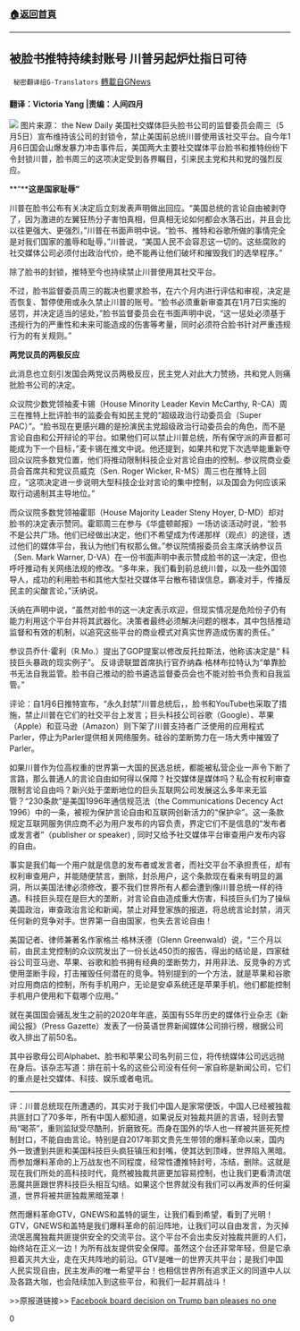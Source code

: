 ###  [:house:返回首頁](https://github.com/ourhimalayas/txt)
---

## 被脸书推特持续封账号 川普另起炉灶指日可待
` 秘密翻译组G-Translators` [轉載自GNews](https://gnews.org/zh-hans/1239493/)

#### 翻译：Victoria Yang |责编：人间四月
![]()![](https://gnews-media-offload.s3.amazonaws.com/wp-content/uploads/2021/05/13182502/capture-11.jpg) 图片来源： the New Daily
美国社交媒体巨头脸书公司的监督委员会周三（5月5日）宣布维持该公司的封锁令，禁止美国前总统川普使用该社交平台。自今年1月6日国会山爆发暴力冲击事件后，美国两大主要社交媒体平台脸书和推特纷纷下令封锁川普，脸书周三的这项决定受到各界瞩目，引来民主党和共和党的强烈反应。

**“****这是国家耻辱”**

川普在脸书公布有关决定后立刻发表声明做出回应。“美国总统的言论自由被剥夺了，因为激进的左翼狂热分子害怕真相，但真相无论如何都会水落石出，并且会比以往更强大、更强烈，”川普在书面声明中说。“脸书、推特和谷歌所做的事情完全是对我们国家的羞辱和耻辱，”川普说，“美国人民不会容忍这一切的。这些腐败的社交媒体公司必须付出政治代价，绝不能再让他们破坏和摧毁我们的选举程序。”

除了脸书的封锁，推特至今也持续禁止川普使用其社交平台。

不过，脸书监督委员周三的裁决也要求脸书，在六个月内进行评估和审视，决定是否恢复、暂停使用或永久禁止川普的账号。“脸书必须重新审查其在1月7日实施的惩罚，并决定适当的惩处，”脸书监督委员会在书面声明中说，“这一惩处必须基于违规行为的严重性和未来可能造成的伤害等考量，同时必须符合脸书针对严重违规行为的有关规则。”

**两党议员的两极反应**

此消息也立刻引发国会两党议员两极反应，民主党人对此大力赞扬，共和党人则痛批脸书公司的决定。

众议院少数党领袖麦卡锡（House Minority Leader Kevin McCarthy, R-CA）周三在推特上批评脸书的监委会有如民主党的“超级政治行动委员会（Super PAC）”。“脸书现在更感兴趣的是扮演民主党超级政治行动委员会的角色，而不是言论自由和公开辩论的平台。如果他们可以禁止川普总统，所有保守派的声音都可能成为下一个目标，”麦卡锡在推文中说。他还提到，如果共和党下次选举能重新夺回众议院多数党位置，他们将推动限制科技企业对言论自由的控制。参议院商业委员会首席共和党议员威克（Sen. Roger Wicker, R-MS）周三也在推特上回应，“这项决定进一步说明大型科技企业对言论的集中控制，以及国会为何应该采取行动遏制其主导地位。”

而众议院多数党领袖霍耶（House Majority Leader Steny Hoyer, D-MD）却对脸书的决定表示赞同。霍耶周三在参与《华盛顿邮报》一场访谈活动时说，“脸书不是公共广场。他们已经做出决定，他们不希望成为传递那样（观点）的途径，透过他们的媒体平台，我认为他们有权那么做。”参议院情报委员会主席沃纳参议员（Sen. Mark Warner, D-VA）在一份书面声明中表示赞成脸书的这一决定，但也呼吁推动有关网络法规的修改。“多年来，我们看到前总统川普，以及一些外国领导人，成功的利用脸书和其他大型社交媒体平台散布错误信息，霸凌对手，传播反民主的尖酸言论，”沃纳说。

沃纳在声明中说，“虽然对脸书的这一决定表示欢迎，但现实情况是危险份子仍有能力利用这个平台并将其武器化。决策者最终必须解决问题的根本，其中包括推动监督和有效的机制，以追究这些平台的商业模式对真实世界造成伤害的责任。”

参议员乔什·霍利（R.Mo.）提出了GOP提案以修改反托拉斯法，他称该决定是“ 科技巨头暴政的现实例子”。 反诽谤联盟首席执行官乔纳森·格林布拉特认为“单靠脸书无法自我监管。脸书自己推动的脸书遴选监督委员会也不能对脸书负责和自我监管。”

评论：自1月6日推特宣布，“永久封禁”川普总统后，，脸书和YouTube也采取了措施，禁止川普在它们的社交平台上发言；巨头科技公司谷歌（Google）、苹果（Apple）和亚马逊（Amazon）则下架了川普支持者广泛使用的应用程式Parler，停止为Parler提供相关网络服务。硅谷的垄断势力在一场大秀中摧毁了Parler。

如果川普作为位高权重的世界第一大国的民选总统，都能被私营企业一声令下断了言路，那么普通人的言论自由如何得以保障？社交媒体是媒体吗？私企有权利审查限制言论自由吗？新兴处于垄断地位的巨头互联网公司发展这么多年来无监管？“230条款”是美国1996年通信规范法（the Communications Decency Act 1996）中的一条，被视为保护言论自由和互联网创新活力的“保护伞”。这一条款规定互联网服务供应商不必为用户发布的内容负责，界定它们不是信息的“发布者或发言者”（publisher or speaker) , 同时又给予社交媒体平台审查用户发布内容的自由。

事实是我们每一个用户就是信息的发布者或发言者，而社交平台不承担责任，却有权利审查用户，并能随便禁言，删除，封杀用户，这个条款现在看来有明显的漏洞，所以美国法律必须修改，要不我们世界所有人都会遭到像川普总统一样的待遇。科技巨头现在是巨大的垄断，对言论自由造成重大伤害，科技巨头们为了操纵美国政治，审查政治言论和新闻，禁止对拜登家族的报道，将总统言论封禁，消灭任何新的竞争对手。世界第一自由国家，也失去言论自由！

美国记者、律师兼著名作家格兰·格林沃德（Glenn Greenwald）说，“三个月以前，由民主党控制的众议院发出了一份长达450页的报告，得出的结论是，四家硅谷公司亚马逊、苹果、谷歌和脸书拥有经典的垄断势力，并用非法、反竞争的方式使用垄断手段，打击摧毁任何潜在的竞争。特别提到的一个方法，就是苹果和谷歌对应用商店的控制，所有手机用户，无论是安卓系统还是苹果手机，他们都能控制手机用户使用和下载哪个应用。”

就在美国国会骚乱发生之前的2020年年底，英国有55年历史的媒体行业杂志《新闻公报》（Press Gazette）发表了一份英语世界新闻媒体公司排行榜，根据公司收入排出了前50名。

其中谷歌母公司Alphabet、脸书和苹果公司名列前三位，将传统媒体公司远远抛在身后。该杂志写道：排在前十名的这些公司没有任何一家自称是新闻公司，它们的重点是社交媒体、科技、娱乐或者电讯。

* * *

评：川普总统现在所遭遇的，其实对于我们中国人是家常便饭，中国人已经被独裁共匪封口了70多年，所有中国人都知道，如果说反对独裁共匪的言语，轻则去警局“喝茶”，重则监狱受尽酷刑，折磨致死。而身在国外的华人也一样被共匪死死控制封口，不能自由言论。特别是自2017年郭文贵先生带领的爆料革命以来，国内外一致遭到共匪和美国科技巨头疯狂镇压和封嘴，使其达到顶峰，世界陷入黑暗。而参加爆料革命的上万战友也不同程度，经常性遭推特封号，冻结，删除。这就是现在我们所处的高科技时代，竟然被独裁共匪更加容易控制，也让我们更看清流氓恶魔共匪跟世界科技巨头相互勾结。如果这个世界就没有我们可以再发声的任何渠道，世界将被共匪独裁黑暗笼罩！

然而爆料革命GTV，GNEWS和盖特的诞生，让我们看到希望，看到了光明！ GTV，GNEWS和盖特是我们爆料革命的前沿阵地，让我们可以自由发言，为灭掉流氓恶魔独裁共匪提供安全的交流平台。这个平台不会出卖反对独裁共匪的人们，始终站在正义一边！为所有战友提供安全保障。虽然这个台还非常年轻，但是它承担着灭共大业，走在灭共阵地的前沿。GTV是唯一的世界灭共平台；是我们中国人民实现自由，民主发声的唯一希望平台！也相信世界所有追求正义的同道中人以及各路大咖，也会陆续加入到这些平台，和我们一起并肩战斗！

&gt;&gt;原报道链接&gt;&gt; [Facebook board decision on Trump ban pleases no one](https://thehill.com/policy/technology/551927-facebook-board-decision-on-trump-ban-pleases-no-one)

0
